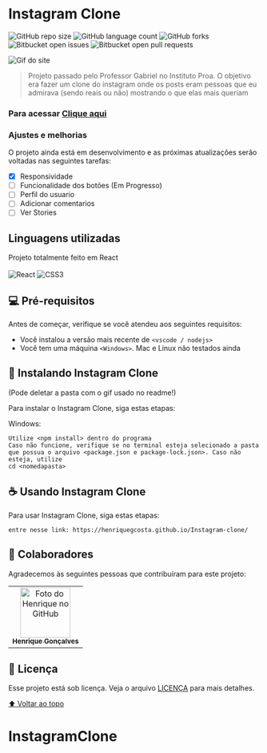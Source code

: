
# Instagram Clone

<!---Esses são exemplos. Veja https://shields.io para outras pessoas ou para personalizar este conjunto de escudos. Você pode querer incluir dependências, status do projeto e informações de licença aqui--->

![GitHub repo size](https://img.shields.io/github/repo-size/Henriquegcosta/README-template?style=for-the-badge)
![GitHub language count](https://img.shields.io/github/languages/count/Henriquegcosta/README-template?style=for-the-badge)
![GitHub forks](https://img.shields.io/github/forks/Henriquegcosta/README-template?style=for-the-badge)
![Bitbucket open issues](https://img.shields.io/bitbucket/issues/Henriquegcosta/README-template?style=for-the-badge)
![Bitbucket open pull requests](https://img.shields.io/bitbucket/pr-raw/Henriquegcosta/README-template?style=for-the-badge)

<img src="gif_readme/Instagram.gif" alt="Gif do site">

> Projeto passado pelo Professor Gabriel no Instituto Proa. O objetivo era fazer um clone do instagram onde os posts eram pessoas que eu admirava (sendo reais ou não) mostrando o que elas mais queriam

### Para acessar [Clique aqui](https://instagram-clone-proa.vercel.app/)

### Ajustes e melhorias

O projeto ainda está em desenvolvimento e as próximas atualizações serão voltadas nas seguintes tarefas:

- [x] Responsividade
- [ ] Funcionalidade dos botões (Em Progresso) 
- [ ] Perfil do usuario
- [ ] Adicionar comentarios
- [ ] Ver Stories

## Linguagens utilizadas

Projeto totalmente feito em React <br><br>
![React](https://img.shields.io/badge/react-%2320232a.svg?style=for-the-badge&logo=react&logoColor=%2361DAFB)
![CSS3](https://img.shields.io/badge/css3-%231572B6.svg?style=for-the-badge&logo=css3&logoColor=white)

## 💻 Pré-requisitos

Antes de começar, verifique se você atendeu aos seguintes requisitos:
<!---Estes são apenas requisitos de exemplo. Adicionar, duplicar ou remover conforme necessário--->
* Você instalou a versão mais recente de  `<vscode / nodejs>`
* Você tem uma máquina `<Windows>`. Mac e Linux não testados ainda

## 🚀 Instalando Instagram Clone

(Pode deletar a pasta com o gif usado no readme!)

Para instalar o Instagram Clone, siga estas etapas:

Windows:
```
Utilize <npm install> dentro do programa
Caso não funcione, verifique se no terminal esteja selecionado a pasta que possua o arquivo <package.json e package-lock.json>. Caso não esteja, utilize 
cd <nomedapasta>
```

## ☕ Usando Instagram Clone

Para usar Instagram Clone, siga estas etapas:

```
entre nesse link: https://henriquegcosta.github.io/Instagram-clone/
```

<!--
## 📫 Contribuindo para <nome_do_projeto>
<!---Se o seu README for longo ou se você tiver algum processo ou etapas específicas que deseja que os contribuidores sigam, considere a criação de um arquivo CONTRIBUTING.md separado--->
<!--
Para contribuir com <nome_do_projeto>, siga estas etapas:

1. Bifurque este repositório.
2. Crie um branch: `git checkout -b <nome_branch>`.
3. Faça suas alterações e confirme-as: `git commit -m '<mensagem_commit>'`
4. Envie para o branch original: `git push origin <nome_do_projeto> / <local>`
5. Crie a solicitação de pull.
<!--
Como alternativa, consulte a documentação do GitHub em [como criar uma solicitação pull](https://help.github.com/en/github/collaborating-with-issues-and-pull-requests/creating-a-pull-request).-->

## 🤝 Colaboradores

Agradecemos às seguintes pessoas que contribuíram para este projeto:

<table>
  <tr>
    <td align="center">
      <a href="https://www.linkedin.com/in/henriquegcosta/">
        <img src="https://avatars.githubusercontent.com/u/110692092?v=4" width="100px;" alt="Foto do Henrique no GitHub"/><br>
        <sub>
          <b>Henrique Gonçalves</b>
        </sub>
      </a>
    </td>
  </tr>
</table>

<!--
## 😄 Seja um dos contribuidores<br>

Quer fazer parte desse projeto? Clique [AQUI](CONTRIBUTING.md) e leia como contribuir.
-->
## 📝 Licença

Esse projeto está sob licença. Veja o arquivo [LICENÇA](LICENSE.md) para mais detalhes.

[⬆ Voltar ao topo](#Instagram-Clone)<br>
# InstagramClone
